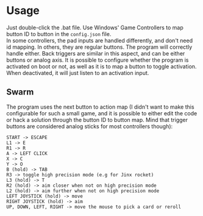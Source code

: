 # Usage

Just double-click the .bat file. Use Windows' Game Controllers to map button ID to button in the `config.json` file.  
In some controllers, the pad inputs are handled differently, and don't need id mapping. In others, they are regular buttons. The program will correctly handle either. Back triggers are similar in this aspect, and can be either buttons or analog axis.
It is possible to configure whether the program is activated on boot or not, as well as it is to map a button to toggle activation. When deactivated, it will just listen to an activation input.

## Swarm

The program uses the next button to action map (I didn't want to make this configurable for such a small game, and it is possible to either edit the code or hack a solution through the button ID to button map. Mind that trigger buttons are considered analog sticks for most controllers though):

    START -> ESCAPE
    L1 -> E
    R1 -> R
    A -> LEFT CLICK
    X -> C
    Y -> O
    B (hold) -> TAB
    R3 -> toggle high precision mode (e.g for Jinx rocket)
    L3 (hold) -> T
    R2 (hold) -> aim closer when not on high precision mode
    L2 (hold) -> aim further when not on high precision mode
    LEFT JOYSTICK (hold) -> move
    RIGHT JOYSTICK (hold) -> aim
    UP, DOWN, LEFT, RIGHT -> move the mouse to pick a card or reroll